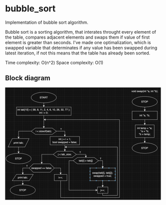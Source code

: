 # bubble_sort

Implementation of bubble sort algorithm.

Bubble sort is a sorting algorithm, that interates throught every element of the table, compares adjacent elements and swaps them if value of first element is greater than seconds.
I've made one optimalization, which is swapped variable that determinates if any value has been swapped during latest iteration, if not this means that the table has already been sorted.

Time complexity: O(n^2)
Space complexity: O(1)

## Block diagram

![bubble_sort block diagram](../../images/bubble_sort.png)

